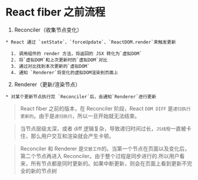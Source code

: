 # React fiber 之前流程

  1. Reconciler（收集节点变化）

    * React 通过 `setState`、`forceUpdate`、`ReactDOM.render`来触发更新

      1. 调用组件的 render 方法，将返回的 JSX 转化为`虚拟DOM`
      2. 将`虚拟DOM`和上次更新时的`虚拟DOM`对比
      3. 通过对比找到本次更新的`虚拟DOM`
      4. 通知 `Renderer`将变化的虚拟DOM渲染到页面上


  2. Renderer（更新/渲染节点）

    * 对某个更新节点执行完 `Reconciler`后，会通知`Renderer`进行更新

> React fiber 之前的版本，在 Reconciler 阶段，React `DOM DIFF` 是`递归执行更新的`。由于是`递归执行`，所以一旦开始就无法结束。

> 当节点层级太深，或者 diff 逻辑复杂，导致递归时间过长，`JS线程`一直被卡住，那么用户交互和渲染就会产生卡顿。

> Reconciler 和 Renderer 是`交替工作`的。当第一个节点在页面以及变化后，第二个节点再进入 Reconciler。由于整个过程是同步进行的.所以用户看来，所有节点都是同时更新的。如果中断更新，则会在页面上看到更新不完全的新的节点树
